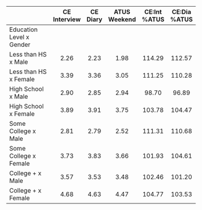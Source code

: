 
|                      | CE<br>Interview |  CE<br>Diary | ATUS<br>Weekend | CE:Int<br>%ATUS | CE:Dia<br>%ATUS |
| -------------------- | :----------: | :----------: | :----------: | :----------: | :----------: |
| Education Level x Gender |              |              |              |              |              |
| Less than HS x Male  |         2.26 |         2.23 |         1.98 |       114.29 |       112.57 |
| Less than HS x Female |         3.39 |         3.36 |         3.05 |       111.25 |       110.28 |
| High School x Male   |         2.90 |         2.85 |         2.94 |        98.70 |        96.89 |
| High School x Female |         3.89 |         3.91 |         3.75 |       103.78 |       104.47 |
| Some College x Male  |         2.81 |         2.79 |         2.52 |       111.31 |       110.68 |
| Some College x Female |         3.73 |         3.83 |         3.66 |       101.93 |       104.61 |
| College + x Male     |         3.57 |         3.53 |         3.48 |       102.46 |       101.20 |
| College + x Female   |         4.68 |         4.63 |         4.47 |       104.77 |       103.53 |

